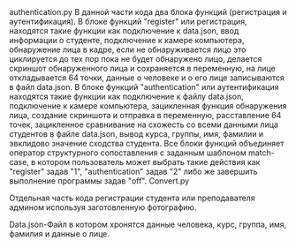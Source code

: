 </h2>authentication.py </h2>   
    В данной части кода два блока функций (регистрация и аутентификация). 
    В блоке функций "register" или регистрация, находятся такие функции как подключение к data.json, 
ввод информации о студенте, подключение к камере компьютера, обнаружение лица в кадре, если не обнаруживается 
лицо это циклируется до тех пор пока не будет обнаружено лицо, делается скриншот обнаруженного лица и сохраняется 
в переменную,  на лице откладывается 64 точки, данные о человеке и о его лице записываются в файл data.json.
    В блоке функций "authentication" или аутентификация находятся такие функции как подключение к файлу data.json, 
подключение к камере компьютера, зацикленная функция обнаружения лица, создание скриншота и отправка в переменную, 
расставление 64 точек, зацикленное сравнивание на схожесть со всеми данными лица студентов в файле data.json, 
вывод курса, группы, имя, фамилии и эвклидово значение сходства студента.
    Все блоки функций объединяет оператор структурного сопоставления с заданным шаблоном match-case, в котором 
пользователь может выбрать такие действия как "register" задав "1", "authentication" задав "2" либо же завершить 
выполнение программы задав "off".
</h2>Convert.py</h2>
</p>    Отдельная часть кода регистрации студента или преподавателя админом используя заготовленную фотографию.</p>
</h2>Data.json</h2>-Файл в котором хронятся данные человека, курс, группа, имя, фамилия и данные о лице.

